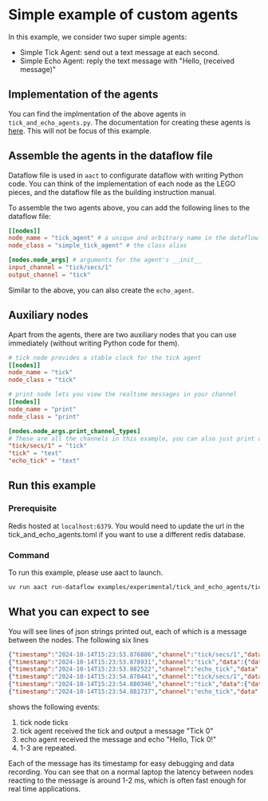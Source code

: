 # Simple example of custom agents
In this example, we consider two super simple agents:

- Simple Tick Agent: send out a text message at each second.
- Simple Echo Agent: reply the text message with "Hello, (received message)"

## Implementation of the agents
You can find the implmentation of the above agents in `tick_and_echo_agents.py`.
The documentation for creating these agents is [here](https://docs.sotopia.world/experimental/agents). This will not be focus of this example.

## Assemble the agents in the dataflow file
Dataflow file is used in `aact` to configurate dataflow with writing Python code.
You can think of the implementation of each node as the LEGO pieces, and the dataflow file as the building instruction manual.

To assemble the two agents above, you can add the following lines to the dataflow file:

```toml
[[nodes]]
node_name = "tick_agent" # a unique and arbitrary name in the dataflow
node_class = "simple_tick_agent" # the class alias

[nodes.node_args] # arguments for the agent's __init__
input_channel = "tick/secs/1"
output_channel = "tick"
```

Similar to the above, you can also create the `echo_agent`.

## Auxiliary nodes

Apart from the agents, there are two auxiliary nodes that you can use immediately (without writing Python code for them).

```toml
# tick node provides a stable clock for the tick agent
[[nodes]]
node_name = "tick"
node_class = "tick"

# print node lets you view the realtime messages in your channel
[[nodes]]
node_name = "print"
node_class = "print"

[nodes.node_args.print_channel_types]
# These are all the channels in this example, you can also just print out some of them
"tick/secs/1" = "tick"
"tick" = "text"
"echo_tick" = "text"
```

## Run this example
### Prerequisite
Redis hosted at `localhost:6379`. You would need to update the url in the tick_and_echo_agents.toml if you want to use a different redis database.

### Command
To run this example, please use aact to launch.

```bash
uv run aact run-dataflow examples/experimental/tick_and_echo_agents/tick_and_echo_agents.toml
```

## What you can expect to see
You will see lines of json strings printed out, each of which is a message between the nodes. The following six lines
```json
{"timestamp":"2024-10-14T15:23:53.876886","channel":"tick/secs/1","data":{"data_type":"tick","tick":0}}
{"timestamp":"2024-10-14T15:23:53.878931","channel":"tick","data":{"data_type":"text","text":"Tick 0"}}
{"timestamp":"2024-10-14T15:23:53.882522","channel":"echo_tick","data":{"data_type":"text","text":"Hello, Tick 0!"}}
{"timestamp":"2024-10-14T15:23:54.878441","channel":"tick/secs/1","data":{"data_type":"tick","tick":1}}
{"timestamp":"2024-10-14T15:23:54.880346","channel":"tick","data":{"data_type":"text","text":"Tick 1"}}
{"timestamp":"2024-10-14T15:23:54.881737","channel":"echo_tick","data":{"data_type":"text","text":"Hello, Tick 1!"}}
```
shows the following events:

1. tick node ticks
2. tick agent received the tick and output a message "Tick 0"
3. echo agent received the message and echo "Hello, Tick 0!"
4. 1-3 are repeated.

Each of the message has its timestamp for easy debugging and data recording. You can see that on a normal laptop the latency between nodes reacting to the message is around 1-2 ms, which is often fast enough for real time applications.
